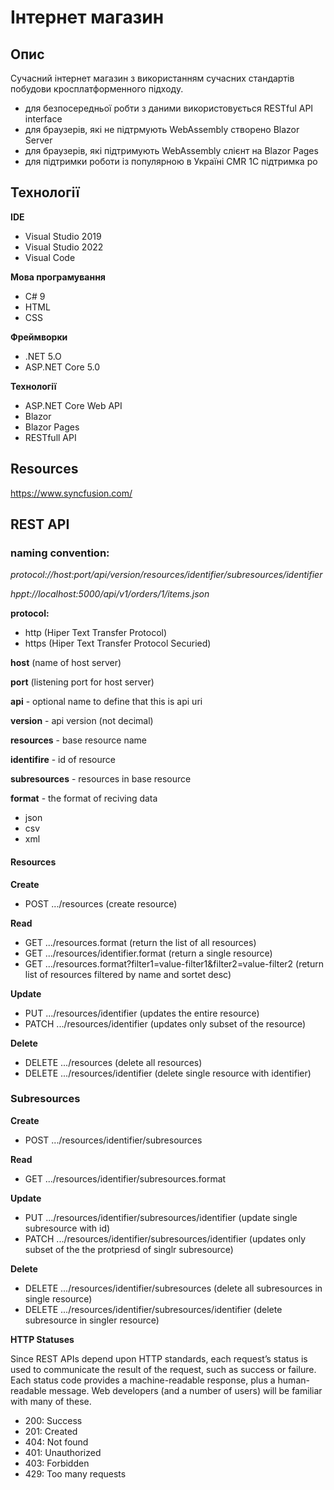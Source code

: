 # Інтернет магазин

## Опис
Сучасний інтернет магазин з використанням сучасних стандартів побудови кросплатформенного підходу.
- для безпосередньої робти з даними використовується RESTful API interface
- для браузерів, які не підтрмують WebAssembly створено Blazor Server
- для браузерів, які підтримують WebAssembly слієнт на Blazor Pages
- для підтримки роботи із популярною в Україні CMR 1C підтримка ро

## Технології

**IDE**
- Visual Studio 2019
- Visual Studio 2022
- Visual Code

**Мова програмування**
- C# 9
- HTML
- CSS


**Фреймворки**
- .NET 5.O
- ASP.NET Core 5.0

**Технології**
- ASP.NET Core Web API
- Blazor
- Blazor Pages
- RESTfull API


## Resources

https://www.syncfusion.com/

## REST API
### naming convention:

*protocol://host:port/api/version/resources/identifier/subresources/identifier*

*hppt://localhost:5000/api/v1/orders/1/items.json*

**protocol:**
- http (Hiper Text Transfer Protocol)
- https (Hiper Text Transfer Protocol Securied)

**host** (name of host server)

**port** (listening port for host server)

**api** - optional name to define that this is api uri

**version** - api version (not decimal)

**resources** - base resource name

**identifire** - id of resource

**subresources** - resources in base resource

**format** - the format of reciving data
- json
- csv
- xml

#### Resources

**Create** 
 * POST .../resources (create resource)
 
**Read**
 * GET .../resources.format (return the list of all resources)
 * GET .../resources/identifier.format (return a single resource)
 * GET .../resources.format?filter1=value-filter1&filter2=value-filter2 (return list of resources filtered by name and sortet desc)

**Update**
 * PUT .../resources/identifier (updates the entire resource)
 * PATCH .../resources/identifier (updates only subset of the resource)
 
**Delete**
 * DELETE .../resources (delete all resources)
 * DELETE .../resources/identifier (delete single resource with identifier)

### Subresources 

**Create**
 * POST .../resources/identifier/subresources

**Read**
 * GET .../resources/identifier/subresources.format

**Update**
 * PUT .../resources/identifier/subresources/identifier (update single subresource with id)
 * PATCH .../resources/identifier/subresources/identifier (updates only subset of the the protpriesd of singlr subresource)
 
**Delete**
 * DELETE .../resources/identifier/subresources (delete all subresources in single resource)
 * DELETE .../resources/identifier/subresources/identifier (delete subresource in singler resource)

**HTTP Statuses**

Since REST APIs depend upon HTTP standards, each request’s status is used to communicate the result of the request, such as success or failure. Each status code provides a machine-readable response, plus a human-readable message. Web developers (and a number of users) will be familiar with many of these.

- 200: Success
- 201: Created
- 404: Not found
- 401: Unauthorized
- 403: Forbidden
- 429: Too many requests